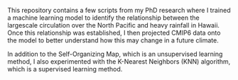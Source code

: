 This repository contains a few scripts from my PhD research where I trained a machine learning model to identify the relationship between the largescale circulation over the North Pacific and heavy rainfall in Hawaii.
Once this relationship was established, I then projected CMIP6 data onto the model to better understand how this may change in a future climate.

In addition to the Self-Organizing Map, which is an unsupervised learning method, I also experimented with the K-Nearest Neighbors (KNN) algorithm, which is a supervised learning method.

